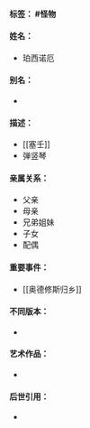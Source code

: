 #### 标签： #怪物
#### 姓名：
- 珀西诺厄
#### 别名：
- 
#### 描述：
- [[塞壬]]
- 弹竖琴
#### 亲属关系：
- 父亲
- 母亲
- 兄弟姐妹
- 子女
- 配偶
#### 重要事件：
- [[奥德修斯归乡]]
#### 不同版本：
- 
#### 艺术作品：
- 
#### 后世引用：
- 